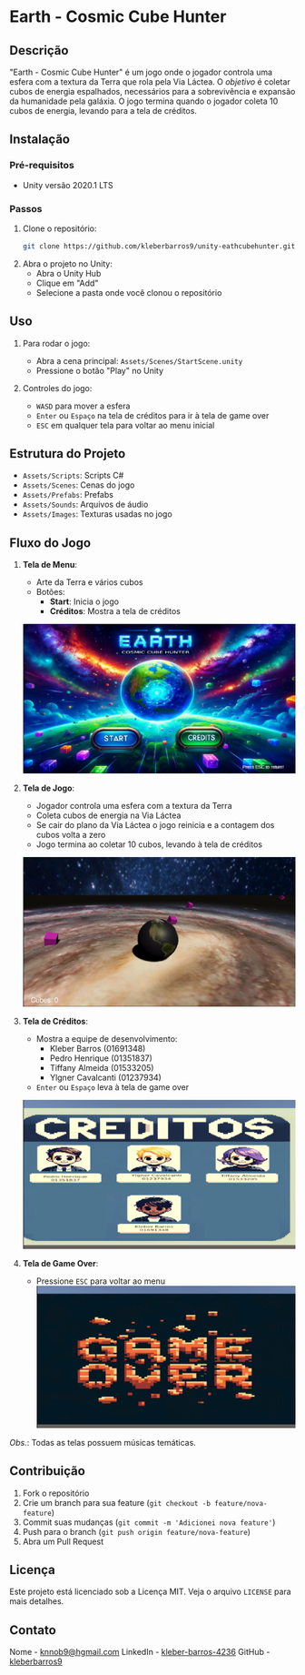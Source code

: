 # Earth - Cosmic Cube Hunter

## Descrição
"Earth - Cosmic Cube Hunter" é um jogo onde o jogador controla uma esfera com a textura da Terra que rola pela Via Láctea. O *objetivo* é coletar cubos de energia espalhados, necessários para a sobrevivência e expansão da humanidade pela galáxia. O jogo termina quando o jogador coleta 10 cubos de energia, levando para a tela de créditos. 

## Instalação

### Pré-requisitos
- Unity versão 2020.1 LTS

### Passos
1. Clone o repositório:
    ```sh
    git clone https://github.com/kleberbarros9/unity-eathcubehunter.git
    ```
2. Abra o projeto no Unity:
    - Abra o Unity Hub
    - Clique em "Add"
    - Selecione a pasta onde você clonou o repositório

## Uso
1. Para rodar o jogo:
    - Abra a cena principal: `Assets/Scenes/StartScene.unity`
    - Pressione o botão "Play" no Unity

2. Controles do jogo:
    - `WASD` para mover a esfera
    - `Enter` ou `Espaço` na tela de créditos para ir à tela de game over
    - `ESC` em qualquer tela para voltar ao menu inicial

## Estrutura do Projeto
- `Assets/Scripts`: Scripts C#
- `Assets/Scenes`: Cenas do jogo
- `Assets/Prefabs`: Prefabs
- `Assets/Sounds`: Arquivos de áudio
- `Assets/Images`: Texturas usadas no jogo


## Fluxo do Jogo
1. **Tela de Menu**:
    - Arte da Terra e vários cubos
    - Botões:
        - **Start**: Inicia o jogo
        - **Créditos**: Mostra a tela de créditos

    ![Menu inicial](/img/StartScene.png)


2. **Tela de Jogo**:
    - Jogador controla uma esfera com a textura da Terra
    - Coleta cubos de energia na Via Láctea
    - Se cair do plano da Via Láctea o jogo reinicia e a contagem dos cubos volta a zero
    - Jogo termina ao coletar 10 cubos, levando à tela de créditos

    ![Tela do jogo](/img/GameScene.png)
3. **Tela de Créditos**:
    - Mostra a equipe de desenvolvimento:
        - Kleber Barros (01691348)
        - Pedro Henrique (01351837)
        - Tiffany Almeida (01533205)
        - Ylgner Cavalcanti (01237934)
    - `Enter` ou `Espaço` leva à tela de game over

    ![Tela do Créditos](/img/CreditScene.png)
4. **Tela de Game Over**:
    - Pressione `ESC` para voltar ao menu
    ![Tela do jogo](/img/GameOverScene.png)

*Obs.*: Todas as telas possuem músicas temáticas.

## Contribuição
1. Fork o repositório
2. Crie um branch para sua feature (`git checkout -b feature/nova-feature`)
3. Commit suas mudanças (`git commit -m 'Adicionei nova feature'`)
4. Push para o branch (`git push origin feature/nova-feature`)
5. Abra um Pull Request

## Licença
Este projeto está licenciado sob a Licença MIT. Veja o arquivo `LICENSE` para mais detalhes.

## Contato
Nome - [knnob9@hgmail.com](mailto:knnob9@hgmail.com)
LinkedIn - [kleber-barros-4236](https://www.linkedin.com/in/kleber-barros-42369712b/)
GitHub - [kleberbarros9](https://github.com/kleberbarros9)
